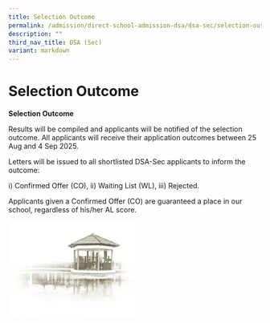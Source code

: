 ```yaml
---
title: Selection Outcome
permalink: /admission/direct-school-admission-dsa/dsa-sec/selection-outcome/
description: ""
third_nav_title: DSA (Sec)
variant: markdown
---
```

# **Selection Outcome**

**Selection Outcome**

Results will be compiled and applicants will be notified of the selection outcome.  All applicants will receive their application outcomes between 25 Aug and 4 Sep 2025.

Letters will be issued to all shortlisted DSA-Sec applicants to inform the outcome:

i) Confirmed Offer (CO), ii) Waiting List (WL), iii) Rejected.

Applicants given a Confirmed Offer (CO) are guaranteed a place in our school, regardless of his/her AL score.

<img src="/images/pavilion.png" style="width:50%">